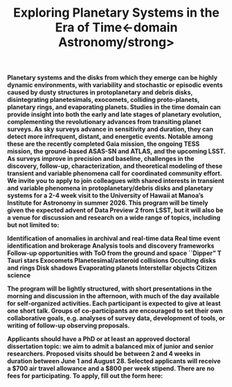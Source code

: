 <html>
<head>
<style>
.image-left {
  float: left;
  margin-right: 15px; /* Adds some space between the image and the text */
}
</style>
</head>
<link rel="icon" href="images/favicon.ico" type="image/x-icon" /> <link rel="shortcut icon" href="favicon.ico" type="image/x-icon" />
<link rel="stylesheet" href="https://cdn.rawgit.com/jpswalsh/academicons/master/css/academicons.min.css">
<body id="top">

<!-- Header -->
<header id="header">
<h1><strong>Exploring Planetary Systems in the Era of Time<-domain Astronomy/strong><br/></h1>
</header>
<!-- Main -->
<div id="main">

<section id="one">
<!-- <h2>Research Projects</h2>
--><div class="row">
Planetary systems and the disks from which they emerge can be highly dynamic environments, with variability and stochastic or episodic events caused by dusty structures in protoplanetary and debris disks, disintegrating planetesimals, exocomets, colliding proto-planets, planetary rings, and evaporating planets.  Studies in the time domain can provide insight into both the early and late stages of planetary evolution, complementing the revolutionary advances from transiting planet surveys.  As sky surveys advance in sensitivity and duration, they can detect more infrequent, distant, and energetic events. Notable among these are the recently completed Gaia mission, the ongoing TESS mission, the ground-based ASAS-SN and ATLAS, and the upcoming LSST. As surveys improve in precision and baseline, challenges in the discovery, follow-up, characterization, and theoretical modeling of these transient and variable phenomena call for coordinated community effort. 
We invite you to apply to join colleagues with shared interests in transient and variable phenomena in protoplanetary/debris disks and planetary systems for a 2-4 week visit to the University of Hawaii at Manoa’s Institute for Astronomy in summer 2026.  This program will be timely given the expected advent of Data Preview 2 from LSST, but it will also be a venue for discussion and research on a wide range of topics, including but not limited to:

Identification of anomalies in archival and real-time data
Real time event identification and brokerage
Analysis tools and discovery frameworks
Follow-up opportunities with ToO from the ground and space
``Dipper” T Tauri stars
Exocomets
Planetesimal/asteroid collisions
Occulting disks and rings
Disk shadows 
Evaporating planets
Interstellar objects
Citizen science

The program will be lightly structured, with short presentations in the morning and discussion in the afternoon, with much of the day available for self-organized activities.  Each participant is expected to give at least one short talk.  Groups of co-participants are encouraged to set their own collaborative goals, e.g. analyses of survey data, development of tools, or writing of follow-up observing proposals.

Applicants should have a PhD or at least an approved doctoral dissertation topic: we aim to admit a balanced mix of junior and senior researchers.  Proposed visits should be between 2 and 4 weeks in duration between June 1 and August 28.  Selected applicants will receive a $700 air travel allowance and a $800 per week stipend.   There are no fees for participating.  To apply, fill out the form here:

</html>
